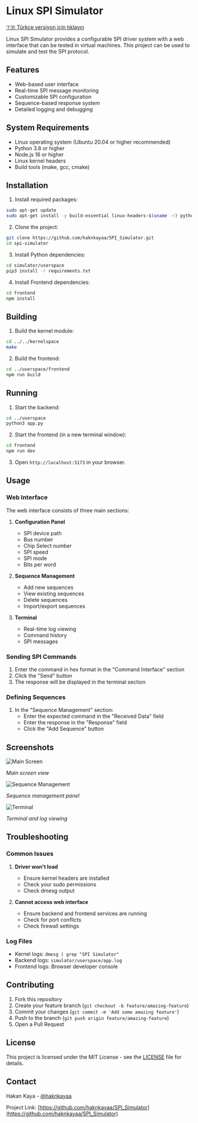 # Linux SPI Simulator

[🇹🇷 Türkçe versiyon için tıklayın](README_TR.md)

Linux SPI Simulator provides a configurable SPI driver system with a web interface that can be tested in virtual machines. This project can be used to simulate and test the SPI protocol.

## Features

- Web-based user interface
- Real-time SPI message monitoring
- Customizable SPI configuration
- Sequence-based response system
- Detailed logging and debugging

## System Requirements

- Linux operating system (Ubuntu 20.04 or higher recommended)
- Python 3.8 or higher
- Node.js 16 or higher
- Linux kernel headers
- Build tools (make, gcc, cmake)

## Installation

1. Install required packages:

```bash
sudo apt-get update
sudo apt-get install -y build-essential linux-headers-$(uname -r) python3-pip nodejs npm
```

2. Clone the project:

```bash
git clone https://github.com/haknkayaa/SPI_Simulator.git
cd spi-simulator
```

3. Install Python dependencies:

```bash
cd simulator/userspace
pip3 install -r requirements.txt
```

4. Install Frontend dependencies:

```bash
cd frontend
npm install
```

## Building

1. Build the kernel module:

```bash
cd ../../kernelspace
make
```

2. Build the frontend:

```bash
cd ../userspace/frontend
npm run build
```

## Running

1. Start the backend:

```bash
cd ../userspace
python3 app.py
```

2. Start the frontend (in a new terminal window):

```bash
cd frontend
npm run dev
```

3. Open `http://localhost:5173` in your browser.

## Usage

### Web Interface

The web interface consists of three main sections:

1. **Configuration Panel**
   - SPI device path
   - Bus number
   - Chip Select number
   - SPI speed
   - SPI mode
   - Bits per word

2. **Sequence Management**
   - Add new sequences
   - View existing sequences
   - Delete sequences
   - Import/export sequences

3. **Terminal**
   - Real-time log viewing
   - Command history
   - SPI messages

### Sending SPI Commands

1. Enter the command in hex format in the "Command Interface" section
2. Click the "Send" button
3. The response will be displayed in the terminal section

### Defining Sequences

1. In the "Sequence Management" section:
   - Enter the expected command in the "Received Data" field
   - Enter the response in the "Response" field
   - Click the "Add Sequence" button

## Screenshots

![Main Screen](docs/screenshots/main.png)

*Main screen view*

![Sequence Management](docs/screenshots/sequence.png)

*Sequence management panel*

![Terminal](docs/screenshots/console.png)

*Terminal and log viewing*

## Troubleshooting

### Common Issues

1. **Driver won't load**
   - Ensure kernel headers are installed
   - Check your sudo permissions
   - Check dmesg output

2. **Cannot access web interface**
   - Ensure backend and frontend services are running
   - Check for port conflicts
   - Check firewall settings

### Log Files

- Kernel logs: `dmesg | grep "SPI Simulator"`
- Backend logs: `simulator/userspace/app.log`
- Frontend logs: Browser developer console

## Contributing

1. Fork this repository
2. Create your feature branch (`git checkout -b feature/amazing-feature`)
3. Commit your changes (`git commit -m 'Add some amazing feature'`)
4. Push to the branch (`git push origin feature/amazing-feature`)
5. Open a Pull Request

## License

This project is licensed under the MIT License - see the [LICENSE](LICENSE) file for details.

## Contact

Hakan Kaya - [@haknkayaa](https://github.com/haknkayaa)

Project Link: [https://github.com/haknkayaa/SPI_Simulator](https://github.com/haknkayaa/SPI_Simulator) 
